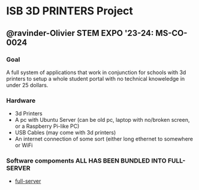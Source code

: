 # ISB 3D PRINTERS Project

## @ravinder-Olivier STEM EXPO '23-24: MS-CO-0024

### Goal
A full system of applications that work in conjunction for schools with 3d printers to setup a whole student portal with no technical knoweledge in under 25 dollars.

### Hardware
- 3d Printers
- A pc with Ubuntu Server (can be old pc, laptop with no/broken screen, or a Raspberry Pi-like PC)
- USB Cables (may come with 3d printers)
- An internet connection of some sort (either long ethernet to somewhere or WiFi

### Software compoments ALL HAS BEEN BUNDLED INTO FULL-SERVER
- [full-server](https://github.com/ISB3DPRINTERS/full-server)
